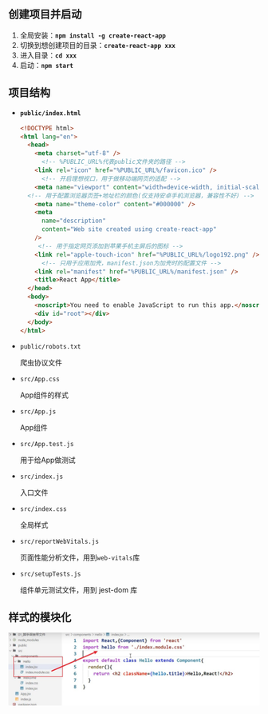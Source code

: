 ## 创建项目并启动

1. 全局安装：**`npm install -g create-react-app`**
2. 切换到想创建项目的目录：**`create-react-app xxx`**
3. 进入目录：**`cd xxx`**
4. 启动：**`npm start`**

## 项目结构

* **`public/index.html`**

  ```html
  <!DOCTYPE html>
  <html lang="en">
    <head>
      <meta charset="utf-8" />
        <!-- %PUBLIC_URL%代表public文件夹的路径 -->
      <link rel="icon" href="%PUBLIC_URL%/favicon.ico" />
        <!-- 开启理想视口，用于做移动端网页的适配 -->
      <meta name="viewport" content="width=device-width, initial-scale=1" />
    <!-- 用于配置浏览器页签+地址栏的颜色(仅支持安卓手机浏览器，兼容性不好) -->
      <meta name="theme-color" content="#000000" />
      <meta
        name="description"
        content="Web site created using create-react-app"
      />
       <!-- 用于指定网页添加到苹果手机主屏后的图标 -->
      <link rel="apple-touch-icon" href="%PUBLIC_URL%/logo192.png" />
        <!-- 只用于应用加壳，manifest.json为加壳时的配置文件 -->
      <link rel="manifest" href="%PUBLIC_URL%/manifest.json" />
      <title>React App</title>
    </head>
    <body>
      <noscript>You need to enable JavaScript to run this app.</noscript>
      <div id="root"></div>
    </body>
  </html>
  ```

* `public/robots.txt`

  爬虫协议文件

* `src/App.css`

  App组件的样式

* `src/App.js`

  App组件

* `src/App.test.js`

  用于给App做测试

* `src/index.js`

  入口文件

* `src/index.css`

  全局样式

* `src/reportWebVitals.js`

  页面性能分析文件，用到`web-vitals`库

* `src/setupTests.js`

  组件单元测试文件，用到 jest-dom 库

## 样式的模块化

![](../assets/react/样式模块化.jpg)